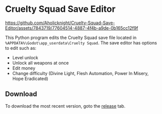 # Cruelty Squad Save Editor

https://github.com/Aholicknight/Cruelty-Squad-Save-Editor/assets/7843719/77604514-4887-4f4b-a9de-0b165cc12f9f

This Python program edits the Cruelty Squad save file located in `%APPDATA%\Godot\app_userdata\Cruelty Squad`. The save editor has options to edit such as:

* Level unlock
* Unlock all weapons at once
* Edit money
* Change difficulty (Divine Light, Flesh Automation, Power In Misery, Hope Eradicated)

## Download

To download the most recent version, goto the [release](https://github.com/Aholicknight/Cruelty-Squad-Save-Editor/releases/) tab.
